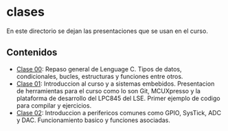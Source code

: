 # clases

En este directorio se dejan las presentaciones que se usan en el curso.

## Contenidos

- [Clase 00](clase_00/clase_00.pdf): Repaso general de Lenguage C. Tipos de datos, condicionales, bucles, estructuras y funciones entre otros.
- [Clase 01](clase_01/clase_01.pdf): Introduccion al curso y a sistemas embebidos. Presentacion de herramientas para el curso como lo son Git, MCUXpresso y la plataforma de desarrollo del LPC845 del LSE. Primer ejemplo de codigo para compilar y ejercicios.
- [Clase 02](clase_02/clase_02.pdf): Introduccion a perifericos comunes como GPIO, SysTick, ADC y DAC. Funcionamiento basico y funciones asociadas.
